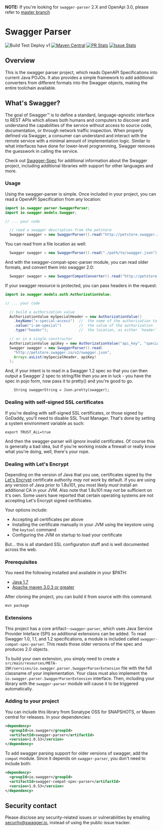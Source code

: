 **NOTE:** If you're looking for `swagger-parser` 2.X and OpenApi 3.0, please refer to [master branch](https://github.com/swagger-api/swagger-parser)

# Swagger Parser

![Build Test Deploy v1](https://github.com/swagger-api/swagger-parser/workflows/Build%20Test%20Deploy%20v1/badge.svg?branch=v1)
[![Maven Central](https://maven-badges.herokuapp.com/maven-central/io.swagger/swagger-parser/badge.svg?style=plastic)](https://maven-badges.herokuapp.com/maven-central/io.swagger/swagger-parser)
[![PR Stats](https://img.shields.io/github/issues-pr/swagger-api/swagger-parser.svg)](https://github.com/swagger-api/swagger-parser/pulls)
[![Issue Stats](https://img.shields.io/github/issues/swagger-api/swagger-parser.svg)](https://github.com/swagger-api/swagger-parser/issues)


## Overview 
This is the swagger parser project, which reads OpenAPI Specifications into current Java POJOs.  It also provides a simple framework to add additional converters from different formats into the Swagger objects, making the entire toolchain available.

## What's Swagger?

The goal of Swagger™ is to define a standard, language-agnostic interface to REST APIs which allows both humans and computers to discover and understand the capabilities of the service without access to source code, documentation, or through network traffic inspection. When properly defined via Swagger, a consumer can understand and interact with the remote service with a minimal amount of implementation logic. Similar to what interfaces have done for lower-level programming, Swagger removes the guesswork in calling the service.


Check out [Swagger-Spec](https://github.com/OAI/OpenAPI-Specification) for additional information about the Swagger project, including additional libraries with support for other languages and more. 


### Usage
Using the swagger-parser is simple.  Once included in your project, you can read a OpenAPI Specification from any location:

```java
import io.swagger.parser.SwaggerParser;
import io.swagger.models.Swagger;

// ... your code

  // read a swagger description from the petstore
  Swagger swagger = new SwaggerParser().read("http://petstore.swagger.io/v2/swagger.json");
```

You can read from a file location as well:
```java
  Swagger swagger = new SwaggerParser().read("./path/to/swagger.json");

```

And with the swagger-compat-spec-parser module, you can read older formats, and convert them into swagger 2.0:
```java
  Swagger swagger = new SwaggerCompatConverter().read("http://petstore.swagger.io/api/api-docs");
```

If your swagger resource is protected, you can pass headers in the request:
```java
import io.swagger.models.auth.AuthorizationValue;

// ... your code

  // build a authorization value
  AuthorizationValue mySpecialHeader = new AuthorizationValue()
    .keyName("x-special-access")  //  the name of the authorization to pass
    .value("i-am-special")        //  the value of the authorization
    .type("header");              //  the location, as either `header` or `query`

  // or in a single constructor
  AuthorizationValue apiKey = new AuthorizationValue("api_key", "special-key", "header");
  Swagger swagger = new SwaggerParser().read(
    "http://petstore.swagger.io/v2/swagger.json",
    Arrays.asList(mySpecialHeader, apiKey)
  );
```

And, if your intent is to read in a Swagger 1.2 spec so that you can then output a Swagger 2 spec to string/file
then you are in luck - you have the spec in pojo form, now pass it to pretty() and you're good to go.
```
    String swaggerString = Json.pretty(swagger);
```

### Dealing with self-signed SSL certificates
If you're dealing with self-signed SSL certificates, or those signed by GoDaddy, you'll need to disable SSL Trust 
Manager.  That's done by setting a system environment variable as such:

```
export TRUST_ALL=true
```

And then the swagger-parser will _ignore_ invalid certificates.  Of course this is generally a bad idea, but if you're 
working inside a firewall or really know what you're doing, well, there's your rope.

### Dealing with Let's Encrypt
Depending on the version of Java that you use, certificates signed by the [Let's Encrypt](https://letsencrypt.org) certificate authority _may not work_
by default.  If you are using any version of Java prior to 1.8u101, you most likely _must_ install an additional CA in your
JVM.  Also note that 1.8u101 may _not_ be sufficient on it's own.  Some users have reported that certain operating systems are 
not accepting Let's Encrypt signed certificates.

Your options include:

* Accepting all certificates per above
* Installing the certificate manually in your JVM using the keystore using the `keytool` command
* Configuring the JVM on startup to load your certificate

But... this is all standard SSL configuration stuff and is well documented across the web.

### Prerequisites
You need the following installed and available in your $PATH:

* [Java 1.7](http://java.oracle.com)
* [Apache maven 3.0.3 or greater](http://maven.apache.org/)

After cloning the project, you can build it from source with this command:

```
mvn package
```

### Extensions
This project has a core artifact--`swagger-parser`, which uses Java Service Provider Inteface (SPI) so additional extensions can be added.  To read Swagger 1.0, 1.1, and 1.2 specifications, a module is included called `swagger-compat-spec-parser`.  This reads those older versions of the spec and produces 2.0 objects.

To build your own extension, you simply need to create a `src/main/resources/META-INF/services/io.swagger.parser.SwaggerParserExtension` file with the full classname of your implementation.  Your class must also implement the `io.swagger.parser.SwaggerParserExtension` interface.  Then, including your library with the `swagger-parser` module will cause it to be triggered automatically.

### Adding to your project
You can include this library from Sonatype OSS for SNAPSHOTS, or Maven central for releases.  In your dependencies:

```xml
<dependency>
  <groupId>io.swagger</groupId>
  <artifactId>swagger-parser</artifactId>
  <version>1.0.53</version>
</dependency>

```

To add swagger parsing support for older versions of swagger, add the `compat` module.  Since it depends on `swagger-parser`, you don't need to include both:
```xml
<dependency>
  <groupId>io.swagger</groupId>
  <artifactId>swagger-compat-spec-parser</artifactId>
  <version>1.0.53</version>
</dependency>

```

## Security contact

Please disclose any security-related issues or vulnerabilities by emailing [security@swagger.io](mailto:security@swagger.io), instead of using the public issue tracker.
